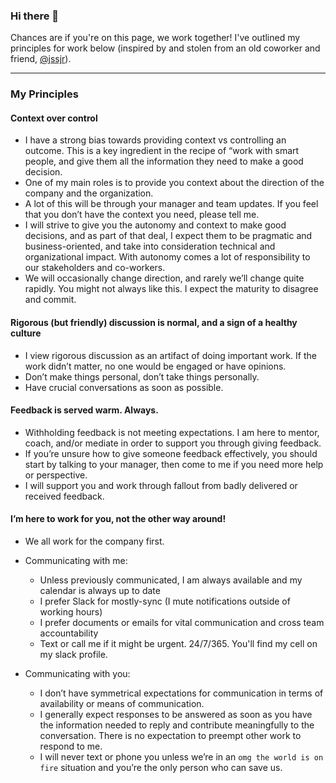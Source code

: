 ### Hi there 👋

Chances are if you're on this page, we work together! I've outlined my principles for work below (inspired by and stolen from an old coworker and friend, [@jssjr](https://github.com/jssjr)). 

---------------
### My Principles
#### Context over control

* I have a strong bias towards providing context vs controlling an outcome. This is a key ingredient in the recipe of “work with smart people, and give them all the information they need to make a good decision. 
* One of my main roles is to provide you context about the direction of the company and the organization. 
* A lot of this will be through your manager and team updates. If you feel that you don’t have the context you need, please tell me. 
* I will strive to give you the autonomy and context to make good decisions, and as part of that deal, I expect them to be pragmatic and business-oriented, and take into consideration technical and organizational impact. With autonomy comes a lot of responsibility to our stakeholders and co-workers. 
* We will occasionally change direction, and rarely we’ll change quite rapidly. You might not always like this. I expect the maturity to disagree and commit.

#### Rigorous (but friendly) discussion is normal, and a sign of a healthy culture
* I view rigorous discussion as an artifact of doing important work. If the work didn’t matter, no one would be engaged or have opinions. 
* Don’t make things personal, don’t take things personally.
* Have crucial conversations as soon as possible.


#### Feedback is served warm. Always.
* Withholding feedback is not meeting expectations. I am here to mentor, coach, and/or mediate in order to support you through giving feedback. 
* If you’re unsure how to give someone feedback effectively, you should start by talking to your manager, then come to me if you need more help or perspective.
* I will support you and work through fallout from badly delivered or received feedback. 

#### I’m here to work for you, not the other way around!
* We all work for the company first.
* Communicating with me:
  * Unless previously communicated, I am always available and my calendar is always up to date
  * I prefer Slack for mostly-sync (I mute notifications outside of working hours)
  * I prefer documents or emails for vital communication and cross team accountability
  * Text or call me if it might be urgent. 24/7/365. You'll find my cell on my slack profile. 

* Communicating with you:
  * I don’t have symmetrical expectations for communication in terms of availability or means of communication. 
  * I generally expect responses to be answered as soon as you have the information needed to reply and contribute meaningfully to the conversation. There is no expectation to preempt other work to respond to me. 
  * I will never text or phone you unless we’re in an `omg the world is on fire` situation and you’re the only person who can save us. 

